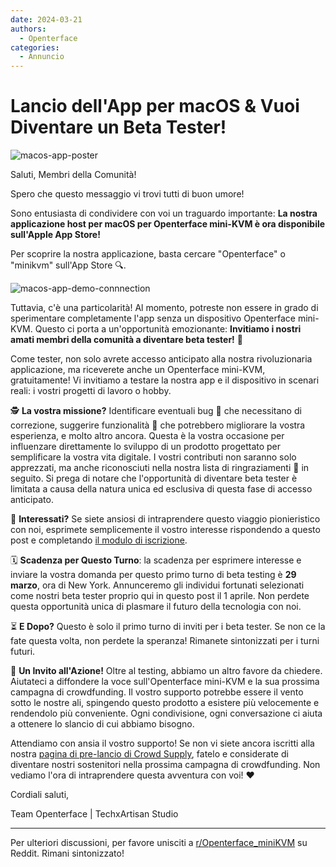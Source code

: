 ```yaml
---
date: 2024-03-21
authors:
  - Openterface
categories:
  - Annuncio
---
```


# Lancio dell'App per macOS & Vuoi Diventare un Beta Tester!

![macos-app-poster](/images/event/macos_app.webp)

Saluti, Membri della Comunità!

Spero che questo messaggio vi trovi tutti di buon umore!

Sono entusiasta di condividere con voi un traguardo importante: **La nostra applicazione host per macOS per Openterface mini-KVM è ora disponibile sull'Apple App Store!**

<!-- more -->

Per scoprire la nostra applicazione, basta cercare "Openterface" o "minikvm" sull'App Store 🔍.

![macos-app-demo-connnection](/images/event/macos-app-demo-connections.webp)

Tuttavia, c'è una particolarità! Al momento, potreste non essere in grado di sperimentare completamente l'app senza un dispositivo Openterface mini-KVM. Questo ci porta a un'opportunità emozionante: **Invitiamo i nostri amati membri della comunità a diventare beta tester!** 🌟

Come tester, non solo avrete accesso anticipato alla nostra rivoluzionaria applicazione, ma riceverete anche un Openterface mini-KVM, gratuitamente! Vi invitiamo a testare la nostra app e il dispositivo in scenari reali: i vostri progetti di lavoro o hobby.

🕵️ **La vostra missione?** Identificare eventuali bug 🐞 che necessitano di correzione, suggerire funzionalità 🚀 che potrebbero migliorare la vostra esperienza, e molto altro ancora. Questa è la vostra occasione per influenzare direttamente lo sviluppo di un prodotto progettato per semplificare la vostra vita digitale. I vostri contributi non saranno solo apprezzati, ma anche riconosciuti nella nostra lista di ringraziamenti 📜 in seguito. Si prega di notare che l'opportunità di diventare beta tester è limitata a causa della natura unica ed esclusiva di questa fase di accesso anticipato.

📝 **Interessati?** Se siete ansiosi di intraprendere questo viaggio pionieristico con noi, esprimete semplicemente il vostro interesse rispondendo a questo post e completando [il modulo di iscrizione](https://forms.gle/gNKpnvrvwnZNUJbq5).

🗓 **Scadenza per Questo Turno**: la scadenza per esprimere interesse e inviare la vostra domanda per questo primo turno di beta testing è **29 marzo**, ora di New York. Annunceremo gli individui fortunati selezionati come nostri beta tester proprio qui in questo post il 1 aprile. Non perdete questa opportunità unica di plasmare il futuro della tecnologia con noi.

⏳ **E Dopo?** Questo è solo il primo turno di inviti per i beta tester. Se non ce la fate questa volta, non perdete la speranza! Rimanete sintonizzati per i turni futuri.

📣 **Un Invito all'Azione!** Oltre al testing, abbiamo un altro favore da chiedere. Aiutateci a diffondere la voce sull'Openterface mini-KVM e la sua prossima campagna di crowdfunding. Il vostro supporto potrebbe essere il vento sotto le nostre ali, spingendo questo prodotto a esistere più velocemente e rendendolo più conveniente. Ogni condivisione, ogni conversazione ci aiuta a ottenere lo slancio di cui abbiamo bisogno.

Attendiamo con ansia il vostro supporto! Se non vi siete ancora iscritti alla nostra [pagina di pre-lancio di Crowd Supply](https://www.crowdsupply.com/techxartisan/openterface-mini-kvm), fatelo e considerate di diventare nostri sostenitori nella prossima campagna di crowdfunding. Non vediamo l'ora di intraprendere questa avventura con voi! ❤️

Cordiali saluti,

Team Openterface | TechxArtisan Studio


--------

Per ulteriori discussioni, per favore unisciti a [r/Openterface_miniKVM](https://www.reddit.com/r/Openterface_miniKVM/) su Reddit. Rimani sintonizzato!
